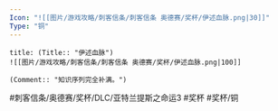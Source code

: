 ```yaml
---
Icon: "![[图片/游戏攻略/刺客信条/刺客信条 奥德赛/奖杯/伊述血脉.png|30]]"
Type: "铜"
---
```

```ad-common-bronze-trophy
title: (Title:: "伊述血脉")
![[图片/游戏攻略/刺客信条/刺客信条 奥德赛/奖杯/伊述血脉.png|100]]

(Comment:: "知识序列完全补满。")
```

#刺客信条/奥德赛/奖杯/DLC/亚特兰提斯之命运3 #奖杯 #奖杯/铜
